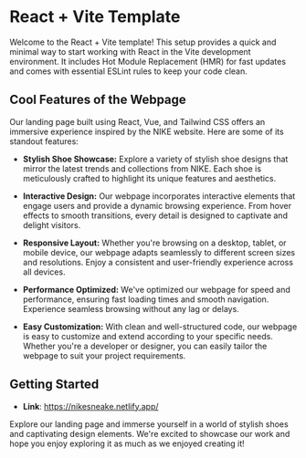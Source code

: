 # React + Vite Template

Welcome to the React + Vite template! This setup provides a quick and minimal way to start working with React in the Vite development environment. It includes Hot Module Replacement (HMR) for fast updates and comes with essential ESLint rules to keep your code clean.

## Cool Features of the Webpage

Our landing page built using React, Vue, and Tailwind CSS offers an immersive experience inspired by the NIKE website. Here are some of its standout features:

- **Stylish Shoe Showcase:** Explore a variety of stylish shoe designs that mirror the latest trends and collections from NIKE. Each shoe is meticulously crafted to highlight its unique features and aesthetics.

- **Interactive Design:** Our webpage incorporates interactive elements that engage users and provide a dynamic browsing experience. From hover effects to smooth transitions, every detail is designed to captivate and delight visitors.

- **Responsive Layout:** Whether you're browsing on a desktop, tablet, or mobile device, our webpage adapts seamlessly to different screen sizes and resolutions. Enjoy a consistent and user-friendly experience across all devices.

- **Performance Optimized:** We've optimized our webpage for speed and performance, ensuring fast loading times and smooth navigation. Experience seamless browsing without any lag or delays.

- **Easy Customization:** With clean and well-structured code, our webpage is easy to customize and extend according to your specific needs. Whether you're a developer or designer, you can easily tailor the webpage to suit your project requirements.

## Getting Started
- **Link**: https://nikesneake.netlify.app/

Explore our landing page and immerse yourself in a world of stylish shoes and captivating design elements. We're excited to showcase our work and hope you enjoy exploring it as much as we enjoyed creating it!
